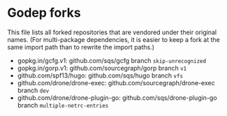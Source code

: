 # Godep forks

This file lists all forked repositories that are vendored
under their original names. (For multi-package dependencies, it is
easier to keep a fork at the same import path than to rewrite the
import paths.)

* gopkg.in/gcfg.v1: github.com/sqs/gcfg branch `skip-unrecognized`
* gopkg.in/gorp.v1: github.com/sourcegraph/gorp branch `v1`
* github.com/spf13/hugo: github.com/sqs/hugo branch `vfs`
* github.com/drone/drone-exec: github.com/sourcegraph/drone-exec branch `dev`
* github.com/drone/drone-plugin-go: github.com/sqs/drone-plugin-go branch `multiple-netrc-entries`
